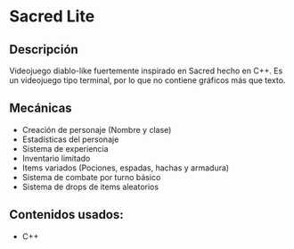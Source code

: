 # Sacred Lite

## Descripción
Videojuego diablo-like fuertemente inspirado en Sacred hecho en C++.
Es un videojuego tipo terminal, por lo que no contiene gráficos más que texto.

## Mecánicas
- Creación de personaje (Nombre y clase)
- Estadísticas del personaje
- Sistema de experiencia
- Inventario limitado
- Items variados (Pociones, espadas, hachas y armadura)
- Sistema de combate por turno básico
- Sistema de drops de items aleatorios

## Contenidos usados:
- C++


